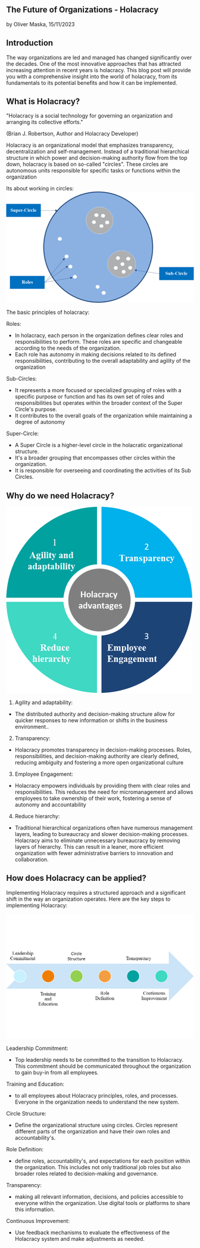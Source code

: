  ## The Future of Organizations - Holacracy
by Oliver Maska, 15/11/2023
## Introduction
The way organizations are led and managed has changed significantly over the decades. One of the most innovative approaches that has attracted increasing attention in recent years is holacracy. This blog post will provide you with a comprehensive insight into the world of holacracy, from its fundamentals to its potential benefits and how it can be implemented.
 
 ## What is Holacracy?
 
 "Holacracy is a social technology for governing an organization and arranging its collective efforts."


(Brian J. Robertson, Author and Holacracy Developer)
 
 Holacracy is an organizational model that emphasizes transparency, decentralization and self-management. Instead of a traditional hierarchical structure in which power and decision-making authority flow from the top down, holacracy is based on so-called "circles". These circles are autonomous units responsible for specific tasks or functions within the organization

Its about working in circles:
![Alt text](image-26.png)


 The basic principles of holacracy:

Roles: 
- In holacracy, each person in the organization defines clear roles and responsibilities to perform. These roles are specific and changeable
 according to the needs of the organization.
 - Each role has autonomy in making decisions related to its defined responsibilities, contributing to the overall adaptability and agility of the organization

Sub-Circles:  
- It represents a more focused or specialized grouping of roles with a specific purpose or function and has its own set of roles and responsibilities but operates within the broader context of the Super Circle's purpose. 
- It contributes to the overall goals of the organization while maintaining a degree of autonomy

Super-Circle: 
- A Super Circle is a higher-level circle in the holacratic organizational structure. 
- It's a broader grouping that encompasses other circles within the organization.
- It is responsible for overseeing and coordinating the activities of its Sub Circles. 

## Why do we need Holacracy?

![Alt text](image-12.png)

1) Agility and adaptability: 

- The distributed authority and decision-making structure allow for quicker responses to new information or shifts in the business environment..

2) Transparency: 

- Holacracy promotes transparency in decision-making processes. Roles, responsibilities, and decision-making authority are clearly defined, reducing ambiguity and fostering a more open organizational culture

3) Employee Engagement: 

- Holacracy empowers individuals by providing them with clear roles and responsibilities. This reduces the need for micromanagement and allows employees to take ownership of their work, fostering a sense of autonomy and accountability

4) Reduce hierarchy:

- Traditional hierarchical organizations often have numerous management layers, leading to bureaucracy and slower decision-making processes. Holacracy aims to eliminate unnecessary bureaucracy by removing layers of hierarchy. This can result in a leaner, more efficient organization with fewer administrative barriers to innovation and collaboration.

## How does Holacracy can be applied?



Implementing Holacracy requires a structured approach and a significant shift in the way an organization operates. Here are the key steps to implementing Holacracy:


![Alt text](image-25.png)





Leadership Commitment: 

- Top leadership needs to be committed to the transition to Holacracy. This commitment should be communicated throughout the organization to gain buy-in from all employees.

Training and Education: 
- to all employees about Holacracy principles, roles, and processes. Everyone in the organization needs to understand the new system.

Circle Structure: 
- Define the organizational structure using circles. Circles represent different parts of the organization and have their own roles and accountability's.

Role Definition: 
- define roles, accountability's, and expectations for each position within the organization. This includes not only traditional job roles but also broader roles related to decision-making and governance.

Transparency: 
- making all relevant information, decisions, and policies accessible to everyone within the organization. Use digital tools or platforms to share this information.

Continuous Improvement: 
- Use feedback mechanisms to evaluate the effectiveness of the Holacracy system and make adjustments as needed.
